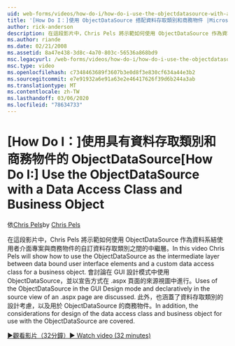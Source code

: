 ```yaml
---
uid: web-forms/videos/how-do-i/how-do-i-use-the-objectdatasource-with-a-data-access-class-and-business-object
title: '[How Do I：]使用 ObjectDataSource 搭配資料存取類別和商務物件 |Microsoft Docs'
author: rick-anderson
description: 在這段影片中，Chris Pels 將示範如何使用 ObjectDataSource 作為資料系結使用者介面專案與自訂資料存取方式之間的中繼層 。
ms.author: riande
ms.date: 02/21/2008
ms.assetid: 8a47e438-3d8c-4a70-803c-56536a868bd9
msc.legacyurl: /web-forms/videos/how-do-i/how-do-i-use-the-objectdatasource-with-a-data-access-class-and-business-object
msc.type: video
ms.openlocfilehash: c7348463689f3607b3e0d8f3e830cf634a44e3b2
ms.sourcegitcommit: e7e91932a6e91a63e2e46417626f39d6b244a3ab
ms.translationtype: MT
ms.contentlocale: zh-TW
ms.lasthandoff: 03/06/2020
ms.locfileid: "78634733"
---
```

# <a name="how-do-i-use-the-objectdatasource-with-a-data-access-class-and-business-object"></a><span data-ttu-id="9a3a8-103">[How Do I：]使用具有資料存取類別和商務物件的 ObjectDataSource</span><span class="sxs-lookup"><span data-stu-id="9a3a8-103">[How Do I:] Use the ObjectDataSource with a Data Access Class and Business Object</span></span>

<span data-ttu-id="9a3a8-104">依[Chris Pels](https://twitter.com/chrispels)</span><span class="sxs-lookup"><span data-stu-id="9a3a8-104">by [Chris Pels](https://twitter.com/chrispels)</span></span>

<span data-ttu-id="9a3a8-105">在這段影片中，Chris Pels 將示範如何使用 ObjectDataSource 作為資料系結使用者介面專案與商務物件的自訂資料存取類別之間的中繼層。</span><span class="sxs-lookup"><span data-stu-id="9a3a8-105">In this video Chris Pels will show how to use the ObjectDataSource as the intermediate layer between data bound user interface elements and a custom data access class for a business object.</span></span> <span data-ttu-id="9a3a8-106">會討論在 GUI 設計模式中使用 ObjectDataSource，並以宣告方式在 .aspx 頁面的來源視圖中進行。</span><span class="sxs-lookup"><span data-stu-id="9a3a8-106">Uses of the ObjectDataSource in the GUI Design mode and declaratively in the source view of an .aspx page are discussed.</span></span> <span data-ttu-id="9a3a8-107">此外，也涵蓋了資料存取類別的設計考慮，以及用於 ObjectDataSource 的商務物件。</span><span class="sxs-lookup"><span data-stu-id="9a3a8-107">In addition, the considerations for design of the data access class and business object for use with the ObjectDataSource are covered.</span></span>

[<span data-ttu-id="9a3a8-108">&#9654;觀看影片（32分鐘）</span><span class="sxs-lookup"><span data-stu-id="9a3a8-108">&#9654; Watch video (32 minutes)</span></span>](https://channel9.msdn.com/Blogs/ASP-NET-Site-Videos/how-do-i-use-the-objectdatasource-with-a-data-access-class-and-business-object)
